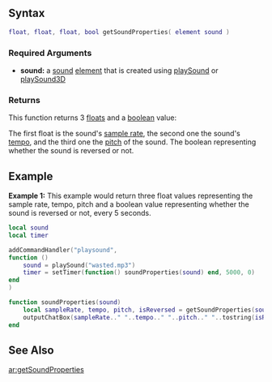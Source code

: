Syntax
------

``` lua
float, float, float, bool getSoundProperties( element sound )
```

### Required Arguments

-   **sound:** a [sound](/sound.md "wikilink") [element](/element.md "wikilink") that is created using [playSound](/playSound.md "wikilink") or [playSound3D](/playSound3D.md "wikilink")

### Returns

This function returns 3 [floats](/float.md "wikilink") and a [boolean](/boolean.md "wikilink") value:

The first float is the sound's [sample rate](http://en.wikipedia.org/wiki/Sampling_rate), the second one the sound's [tempo](http://en.wikipedia.org/wiki/Tempo), and the third one the [pitch](http://en.wikipedia.org/wiki/Pitch_%28music%29) of the sound. The boolean representing whether the sound is reversed or not.

Example
-------

**Example 1:** This example would return three float values representing the sample rate, tempo, pitch and a boolean value representing whether the sound is reversed or not, every 5 seconds.

``` lua
local sound 
local timer

addCommandHandler("playsound",
function () 
    sound = playSound("wasted.mp3")
    timer = setTimer(function() soundProperties(sound) end, 5000, 0)
end
)

function soundProperties(sound)
    local sampleRate, tempo, pitch, isReversed = getSoundProperties(sound) --gets the sample rate, tempo, pitch and a boolean value representing whether the sound is reversed or not.
    outputChatBox(sampleRate.." "..tempo.." "..pitch.." "..tostring(isReversed))
end
```

See Also
--------

[ar:getSoundProperties](/ar:getSoundProperties.md "wikilink")

